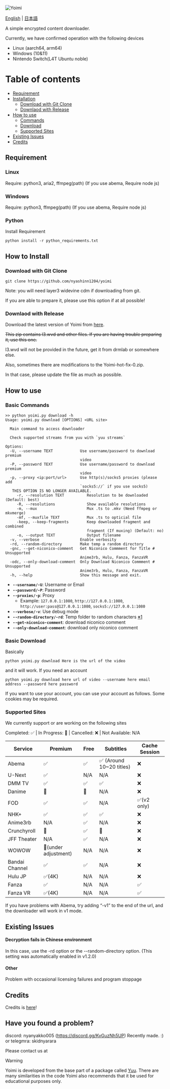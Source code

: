 ![Yoimi](https://socialify.git.ci/NyaShinn1204/Yoimi/image?description=1&descriptionEditable=%E8%A4%87%E6%95%B0%E3%81%AE%E3%82%B5%E3%82%A4%E3%83%88%E3%81%AE%E5%8B%95%E7%94%BB%E3%83%80%E3%82%A6%E3%83%B3%E3%83%AD%E3%83%BC%E3%83%80%E3%83%BC%0AA%20Simple%20Encrypt%20Content%20Downloader&font=Raleway&language=1&logo=https%3A%2F%2Ffiles.catbox.moe%2Fue535j.png&name=1&pattern=Solid&theme=Light)

[English](./README.md) | [日本語](./README.ja.md)

A simple encrypted content downloader.

Currently, we have confirmed operation with the following devices

- Linux (aarch64, arm64)
- Windows (10&11)
- Nintendo Switch(L4T Ubuntu noble)

# Table of contents

- [Requirement](#requirement)
- [Installation](#how-to-install)
    - [Download with Git Clone](#download-with-git-clone)
    - [Downlaod with Release](#download-with-release)
- [How to use](#how-to-use)
    - [Commands](#basic-commands)
    - [Download](#basic-download)
    - [Supported Sites](#supported-sites)
- [Existing Issues](#exsiting-issues)
- [Credits](#credits)

## Requirement

### Linux

Require: python3, aria2, ffmpeg(path)   (If you use abema, Require node js)

### Windows

Require: python3, ffmpeg(path)          (If you use abema, Require node js)

### Python

Install Requirement

```
python install -r python_requirements.txt
```


## How to Install

### Download with Git Clone

    git clone https://github.com/nyashinn1204/yoimi

Note: you will need layer3 widevine cdm if downloading from git. 

If you are able to prepare it, please use this option if at all possible!


### Downlaod with Release

Download the latest version of Yoimi from [here](https://github.com/NyaShinn1204/Yoimi/releases/latest).

~~This zip contains l3.wvd and other files. If you are having trouble preparing it, use this one.~~

l3.wvd will not be provided in the future, get it from drmlab or somewhere else.

Also, sometimes there are modifications to the Yoimi-hot-fix-0.zip.

In that case, please update the file as much as possible.

## How to use

### Basic Commands

```
>> python yoimi.py download -h
Usage: yoimi.py download [OPTIONS] <URL site>

  Main command to access downloader

  Check supported streams from yuu with `yuu streams`

Options:
  -U, --username TEXT            Use username/password to download premium
                                 video
  -P, --password TEXT            Use username/password to download premium
                                 video
  -p, --proxy <ip:port/url>      Use http(s)/socks5 proxies (please add
                                 `socks5://` if you use socks5)
   THIS OPTION IS NO LONGER AVAILABLE.
     -r, --resolution TEXT          Resolution to be downloaded (Default: best)
     -R, --resolutions              Show available resolutions
     -m, --mux                      Mux .ts to .mkv (Need ffmpeg or mkvmerge)
     -mf, --muxfile TEXT            Mux .ts to opticial file
     -keep, --keep-fragments        Keep downloaded fragment and combined
                                    fragment (If muxing) (Default: no)
     -o, --output TEXT              Output filename
  -v, --verbose                  Enable verbosity
  -rd, --random-directory        Make temp a random directory
  -gnc, --get-niconico-comment   Get Niconico Commment for Title # Unsupported
                                 Anime3rb, Hulu, Fanza, FanzaVR
  -odc, --only-download-comment  Only Download Niconico Commment # Unsupported
                                 Anime3rb, Hulu, Fanza, FanzaVR
  -h, --help                     Show this message and exit.
```

- **`--username/-U`**: Username or Email
- **`--password/-P`**: Password
- **`--proxies/-p`**: Proxy
    - Example: `127.0.0.1:1080`, `http://127.0.0.1:1080`, `http://user:pass@127.0.0.1:1080`, `socks5://127.0.0.1:1080`
- **`--verbose/-v`**: Use debug mode
- **`--random-directory/-rd`**: Temp folder to random characters [※1](#decryption-fails-in-chinese-environment)
- **`--get-niconico-comment`**: download niconico comment
- **`--only-download-comment`**: download only niconico comment

### Basic Download

Basically

    python yoimi.py download Here is the url of the video

and it will work. If you need an account

    python yoimi.py download here url of video --username here email address --password here password

If you want to use your account, you can use your account as follows. Some cookies may be required.

### Supported Sites

We currently support or are working on the following sites

Completed: ✅ | In Progress: 🔄️ | Cancelled: ❌ | Not Available: N/A

| Service            | Premium | Free  | Subtitles                   | Cache Session |
|--------------------|---------|-------|-----------------------------|---------------|
| Abema              | ✅      | ✅    | ✅ (Around 10~20 titles)  | ❌           |
| U-Next             | ✅      | N/A   | N/A                         | ❌           |
| DMM TV             | ✅      | ✅    | ✅                        | ❌           |
| Danime             | 🔄️      | 🔄️    | N/A                        | ❌           |
| FOD                | ✅      | ✅    | N/A                        | ✅(v2 only)  |
| NHK+               | ✅      | ✅    | ✅                        | ❌           |
| Anime3rb           | N/A     | ✅    | N/A                         | ❌           |
| Crunchyroll        | 🔄️      | ✅    | 🔄️                        | ❌           |
| JFF Theater        | N/A     | ✅    | N/A                         | ❌           |
| WOWOW              | 🔄️(under adjustment)      | N/A   | N/A       | ❌           |
| Bandai Channel     | ✅      | ✅    | N/A                        | ❌            |
| Hulu JP            | ✅(4K)  | N/A   | N/A                        | ❌            |
| Fanza              | ✅      | N/A    | N/A                       | ✅            |
| Fanza VR           | ✅(4K)  | N/A    | N/A                       | ✅            |

If you have problems with Abema, try adding “-v1” to the end of the url, and the downloader will work in v1 mode.

## Existing Issues

#### Decryption fails in Chinese environment

In this case, use the -rd option or the --random-directory option.
(This setting was automatically enabled in v1.2.0)

#### Other

Problem with occasional licensing failures and program stoppage

## Credits

Credits is [here](./CREDITS.md)!


## Have you found a problem?

discord: nyanyakko005 (https://discord.gg/KvGuzNh5UP) Recently made. :)
or
telegmra: skidnyarara

Please contact us at

> [!WARNING]
> Yoimi is developed from the base part of a package called [Yuu](https://github.com/noaione/yuu). There are many similarities in the code
> Yoimi also recommends that it be used for educational purposes only.

<!-- https://discord.gg/ReZT8E2F2j -->